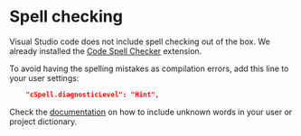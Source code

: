 # Spell checking

Visual Studio code does not include spell checking out of the box. We already installed the
[Code Spell Checker](https://marketplace.visualstudio.com/items?itemName=streetsidesoftware.code-spell-checker)
extension.

To avoid having the spelling mistakes as compilation errors, add this line to your user settings:

```json
    "cSpell.diagnosticLevel": "Hint",
```

Check the [documentation](https://marketplace.visualstudio.com/items?itemName=streetsidesoftware.code-spell-checker)
on how to include unknown words in your user or project dictionary.
